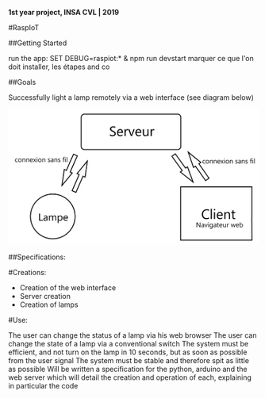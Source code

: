 **1st year project, INSA CVL | 2019**

#RaspIoT

##Getting Started

run the app:
SET DEBUG=raspiot:* & npm run devstart
marquer ce que l'on doit installer, les étapes and co

##Goals

Successfully light a lamp remotely via a web interface (see diagram below)

![Alt text](IMG-git/conception-finale.png "Conception Finale")

##Specifications:

#Creations:

* Creation of the web interface
* Server creation
* Creation of lamps

#Use:

The user can change the status of a lamp via his web browser
The user can change the state of a lamp via a conventional switch
The system must be efficient, and not turn on the lamp in 10 seconds, but as soon as possible from the user signal
The system must be stable and therefore spit as little as possible
Will be written a specification for the python, arduino and the web server which will detail the creation and operation of each, explaining in particular the code
